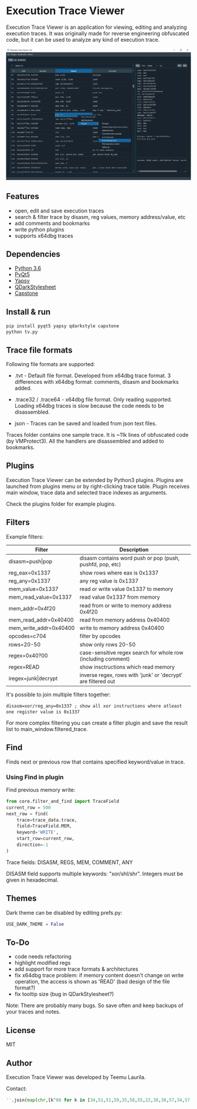 # Execution Trace Viewer

Execution Trace Viewer is an application for viewing, editing and analyzing execution traces. It was originally made for reverse engineering obfuscated code, but it can be used to analyze any kind of execution trace.

![Execution Trace Viewer](docs/img/etv.png "Execution Trace Viewer")

## Features

- open, edit and save execution traces
- search & filter trace by disasm, reg values, memory address/value, etc
- add comments and bookmarks
- write python plugins
- supports x64dbg traces

## Dependencies

- [Python 3.6](https://python.org/download)
- [PyQt5](https://www.riverbankcomputing.com/software/pyqt/intro)
- [Yapsy](https://github.com/tibonihoo/yapsy/)
- [QDarkStylesheet](https://github.com/ColinDuquesnoy/QDarkStyleSheet)
- [Capstone](https://github.com/aquynh/capstone)

## Install & run

```shell
pip install pyqt5 yapsy qdarkstyle capstone
python tv.py
```

## Trace file formats

Following file formats are supported:

- .tvt - Default file format. Developed from x64dbg trace format. 3 differences with x64dbg format: comments, disasm and bookmarks added.

- .trace32 / .trace64 - x64dbg file format. Only reading supported. Loading x64dbg traces is slow because the code needs to be disassembled.

- json - Traces can be saved and loaded from json text files.

Traces folder contains one sample trace. It is ~11k lines of obfuscated code (by VMProtect3). All the handlers are disassembled and added to bookmarks.

## Plugins

Execution Trace Viewer can be extended by Python3 plugins. Plugins are launched from plugins menu or by right-clicking trace table. Plugin receives main window, trace data and selected trace indexes as arguments.

Check the plugins folder for example plugins.

## Filters

Example filters:

   Filter                 |    Description
--------------------------|--------------------------------------------------------------
disasm=push&#x7c;pop      |  disasm contains word push or pop (push, pushfd, pop, etc)
reg_eax=0x1337            |  show rows where eax is 0x1337
reg_any=0x1337            |  any reg value is 0x1337
mem_value=0x1337          |  read or write value 0x1337 to memory
mem_read_value=0x1337     |  read value 0x1337 from memory
mem_addr=0x4f20           |  read from or write to memory address 0x4f20
mem_read_addr=0x40400     |  read from memory address 0x40400
mem_write_addr=0x40400    |  write to memory address 0x40400
opcodes=c704              |  filter by opcodes
rows=20-50                |  show only rows 20-50
regex=0x40?00             |  case-sensitive regex search for whole row (including comment)
regex=READ                |  show insctructions which read memory
iregex=junk&#x7c;decrypt  |  inverse regex, rows with 'junk' or 'decrypt' are filtered out

It's possible to join multiple filters together:

```
disasm=xor/reg_any=0x1337 ; show all xor instructions where atleast one register value is 0x1337
```

For more complex filtering you can create a filter plugin and save the result list to main_window.filtered_trace.

## Find

Finds next or previous row that contains specified keyword/value in trace.

### Using Find in plugin

Find previous memory write:

```python
from core.filter_and_find import TraceField
current_row = 500
next_row = find(
    trace=trace_data.trace,
    field=TraceField.MEM,
    keyword='WRITE',
    start_row=current_row,
    direction=-1
)
```

Trace fields: DISASM, REGS, MEM, COMMENT, ANY

DISASM field supports multiple keywords: "xor/shl/shr". Integers must be given in hexadecimal.

## Themes

Dark theme can be disabled by editing prefs.py:

```python
USE_DARK_THEME = False
```

## To-Do

- code needs refactoring
- highlight modified regs
- add support for more trace formats & architectures
- fix x64dbg trace problem: if memory content doesn't change on write operation, the access is shown as 'READ' (bad design of the file format?)
- fix tooltip size (bug in QDarkStylesheet?)

Note: There are probably many bugs. So save often and keep backups of your traces and notes.

## License

MIT

## Author

Execution Trace Viewer was developed by Teemu Laurila.

Contact:

```python
''.join(map(chr,[k^86 for k in [34,51,51,59,35,58,55,22,38,36,57,34,57,56,59,55,63,58,120,53,57,59]]))
```

